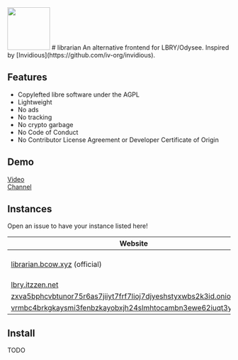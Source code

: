 <img src="https://codeberg.org/imabritishcow/librarian/raw/branch/main/templates/static/img/librarian.svg" width="96" height="96" />
# librarian
An alternative frontend for LBRY/Odysee. Inspired by [Invidious](https://github.com/iv-org/invidious).

## Features

- Copylefted libre software under the AGPL
- Lightweight
- No ads
- No tracking
- No crypto garbage
- No Code of Conduct
- No Contributor License Agreement or Developer Certificate of Origin

## Demo

[Video](https://librarian.bcow.xyz/@MusicARetro:e/Rick+Astley+Never+Gonna+Give+You+Up:4)<br>
[Channel](https://librarian.bcow.xyz/@DistroTube:2)

## Instances

Open an issue to have your instance listed here!

| Website                                                     | Country             | Cloudflare |
| ----------------------------------------------------------- | ------------------- | ---------- |
| [librarian.bcow.xyz](https://librarian.bcow.xyz) (official) | 🇺🇸 US, 🇫🇷 FR, 🇸🇬 SG  |            |
| [lbry.itzzen.net](https://lbry.itzzen.net) | 🇺🇸 US |            |
| [zxva5bphcvbtunor75r6as7jiiyt7frf7lioj7djyeshstyxwbs2k3id.onion](http://zxva5bphcvbtunor75r6as7jiiyt7frf7lioj7djyeshstyxwbs2k3id.onion/) | 🇺🇸 US | |
| [vrmbc4brkgkaysmi3fenbzkayobxjh24slmhtocambn3ewe62iuqt3yd.onion](http://vrmbc4brkgkaysmi3fenbzkayobxjh24slmhtocambn3ewe62iuqt3yd.onion/) | 🇨🇦 CA | |

## Install

TODO
